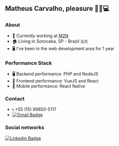 ## Matheus Carvalho, pleasure 🖖🏻💻

### About
- 🔭 Currently working at <a target="_blank" href="http://www.m2n.com.br">M2N</a>
- 🏠 Living in Sorocaba, SP - Brazil 🇧🇷
- 🖥 I've been in the web development area for 1 year

### Performance Stack
- 🖥 Backend performance: PHP and NodeJS
- 🎯 Frontend performance: VueJS and React
- 📱 Mobile performance: React Native

### Contact
- 📞 +55 (15) 99850-5117
- [![Gmail Badge](https://img.shields.io/badge/-Gmail-c14438?style=for-the-badge&logo=Gmail&logoColor=white&link=mailto:matheus.santos.hcs@gmail.com)](mailto:matheus.santos.hcs@gmail.com)

### Social networks
[![Linkedin Badge](https://img.shields.io/badge/-LinkedIn-blue?style=for-the-badge&logo=Linkedin&logoColor=white&link=https:https://www.linkedin.com/in/matheus-carvalho-83a68016a/)](https://www.linkedin.com/in/matheus-carvalho-83a68016a/)
